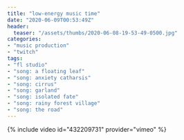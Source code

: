 ```yaml
---
title: "low-energy music time"
date: "2020-06-09T00:53:49Z"
header:
  teaser: "/assets/thumbs/2020-06-08-19-53-49-0500.jpg"
categories:
- "music production"
- "twitch"
tags:
- "fl studio"
- "song: a floating leaf"
- "song: anxiety catharsis"
- "song: cirrus"
- "song: garland"
- "song: isolated fate"
- "song: rainy forest village"
- "song: the road"
---
```

{% include video id="432209731" provider="vimeo" %}
